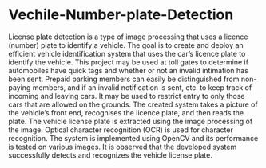 # Vechile-Number-plate-Detection

License plate detection is a type of image processing that uses a licence (number) plate to identify a vehicle. The goal is to create and deploy an efficient vehicle identification system that uses the car’s licence plate to identify the vehicle. This project may be used at toll gates to determine if automobiles have quick tags and whether or not an invalid intimation has been sent. Prepaid parking members can easily be distinguished from non-paying members, and if an invalid notification is sent, etc. to keep track of incoming and leaving cars. It may be used to restrict entry to only those cars that are allowed on the grounds. The created system takes a picture of the vehicle’s front end, recognises the licence plate, and then reads the plate.
  The vehicle license plate is extracted using the image processing of the image. Optical character recognition (OCR) is used for character recognition. The system is implemented using OpenCV and its performance is tested on various images. It is observed that the developed system successfully detects and recognizes the vehicle license plate.
